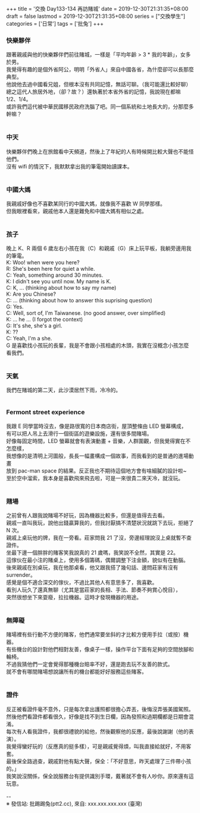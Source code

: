 +++
title = '交換 Day133-134 再訪賭城'
date = 2019-12-30T21:31:35+08:00
draft = false
lastmod = 2019-12-30T21:31:35+08:00
series = ["交換學生"]
categories = ['日常']
tags = ['批兔']
+++
### 快樂夥伴 
跟著親戚與他的快樂夥伴們前往賭城，一樣是「平均年齡 > 3 * 我的年齡」，女多於男。<br>
我覺得有趣的是個外省阿公，明明「外省人」來自中國各省，為什麼卻可以長那麼典型。<br>
他說他去過中國看兄姐，但根本沒有共同記憶，無話可聊。（我可能還比較好聊）<br>
總之這代人旅居外地，（卻？故？）還執著於本省外省的記憶，我說現在都嘛 1/2、1/4。<br>
或許我們這代被中華民國移民政府洗腦了吧。同一個系統和土地長大的，分那麼多幹嘛？<br>
<br>
### 中天 
快樂夥伴們晚上在旅館看中天頻道，然後上了年紀的人有時候開比較大聲也不能怪他們。<br>
沒有 wifi 的情況下，我默默拿出我的筆電開始讀課本。<br>
<br>
### 中國大媽 
我親戚好像也不喜歡某同行的中國大媽，就像我不喜歡 W 同學那樣。<br>
但我眼裡看來，親戚他本人還是難免和中國大媽有相似之處。<br>
<br>
### 孩子 
晚上 K、R 兩個 6 歲左右小孩在我（C）和親戚（G）床上玩平板，我躺旁邊用我的筆電。<br>
K: Woo! when were you here?<br>
R: She's been here for quiet a while.<br>
C: Yeah, something around 30 minutes.<br>
K: I didn't see you until now. My name is K.<br>
C: K, ... (thinking about how to say my name)<br>
K: Are you Chinese?<br>
C: ... (thinking about how to answer this suprising question)<br>
G: Yes.<br>
C: Well, sort of, I'm Taiwanese. (no good answer, over simplified)<br>
K: ... he ... (I forgot the context)<br>
G: It's she, she's a girl.<br>
K: ??<br>
C: Yeah, I'm a she.<br>
G 是喜歡找小孩玩的長輩，我是不會跟小孩相處的木頭，我實在沒概念小孩怎麼看我們。<br>
<br>
### 天氣 
我們在賭城的第二天，此沙漠居然下雨，冷冷的。<br>
<br>
### Fermont street experience 
我跟 E 同學當時沒去，像是路很寬的日本商店街，屋頂整條由 LED 螢幕構成，<br>
有可以把人吊上去滑行一個街區的遊樂設施，還有很多間賭場。<br>
好像每固定時間，LED 螢幕就會有表演動畫 + 音樂，人群圍觀，但我覺得實在不怎麼樣，<br>
我想像的是清明上河圖般，長長一幅畫構成一個故事，而我看到的是普通的進場動畫<br>
放到 pac-man space 的結果。反正我也不期待這個地方會有啥細膩的設計啦~<br>
至於空中溜索，我本身是喜歡飛來飛去啦，可是一來很貴二來天冷，就沒玩。<br>
<br>
### 賭場 
之前曾有人跟我說賭場不好玩，因為機器比較多，但還是值得去去看。<br>
親戚一直叫我玩，說他出錢贏算我的，但我討厭搞不清楚狀況就跳下去玩，拒絕了 N 次。<br>
親戚上桌玩他的牌，我在一旁看。莊家問我 21 了沒，旁邊經理說沒上桌就暫不查證件。<br>
坐最下邊一個胖胖的賭客笑我說真的 21 歲嗎，我笑說不全然，其實是 22。<br>
這傢伙在最小注的賭桌上，使用多個籌碼，偶爾調整下注金額，貌似有在動腦。<br>
後來親戚在別桌玩，我在他那桌看，他又跟我搭了幾句話、邊問莊家有沒有 surrender。<br>
感覺是個不適合深交的傢伙，不過比其他人有意思多了，我喜歡。<br>
看別人玩久了還真無聊（尤其是當莊家的長相、手法、節奏不夠賞心悅目），<br>
突然很想坐下來耍廢，拉拉機器。這時才發現機器的用途。<br>
<br>
### 無障礙 
賭場裡有些行動不方便的賭客，他們通常要坐斜的才比較方便用手拉（或按）機器。<br>
有些機台的設計對他們相對友善，像桌子一樣，操作平台下面有足夠的空間放腳和輪椅。<br>
不過我猜他們一定會覺得那種機台賠率不好，還是跑去玩不友善的款式。<br>
就不會有哪間賭場想說讓所有的機台都能好好服務這些賭客。<br>
<br>
### 證件 
反正被看證件毫不意外，只是每次拿出護照都很擔心弄丟，後悔沒弄張美國駕照。<br>
然後他們看證件都看很久，好像是找不到生日欄，因為發照和過期欄都是日期會混淆。<br>
每次有人看我證件，我都很禮貌的給他，然後觀察他的反應，最後說謝謝（他的表演）。<br>
我覺得蠻好玩的（反應真的挺多樣），可是親戚覺得煩，叫我直接給就好，不用客套。<br>
最後保全路過查，親戚對他有點大聲，保全：「不好意思，昨天處理了三件帶小孩的。」<br>
我笑說沒關係，保全說服務台有提供識別手環，戴著就不會有人吵你。原來還有這玩意。<br>
<br>
--<br>
※ 發信站: 批踢踢兔(ptt2.cc), 來自: xxx.xxx.xxx.xxx (臺灣)<br>

